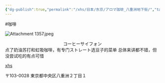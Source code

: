 ```yaml
---
{"dg-publish":true,"permalink":"/xhs/日本/东京/アロマ珈琲_八重洲地下街/","tags":["rednote","东京"],"created":"2025-03-17T23:02:20.932+08:00","updated":"2025-03-21T00:00:09.695+08:00"}
---
```


 #咖啡 
 
![Attachment 1357.jpeg](/img/user/xhs/%E6%97%A5%E6%9C%AC/%E4%B8%9C%E4%BA%AC/photo/Attachment%201357.jpeg)
<center>コーヒーサイフォン</center>
点了奶油苏打和虹吸咖啡，有专门ストレート选豆子的菜单
总体来讲都不错，但没尝试吃的有点可惜

[xhs](https://www.xiaohongshu.com/explore/66f05d9e000000002700540d?xsec_token=ABqW31iXGaeLgX03LCtKxC-umzaqyJiOBZdAe4ZZ8Pzyc=&xsec_source=pc_user)

〒103-0028 東京都中央区八重洲２丁目１

